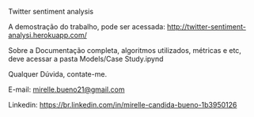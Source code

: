 Twitter sentiment analysis

A demostração do trabalho, pode ser acessada: http://twitter-sentiment-analysi.herokuapp.com/

Sobre a Documentação completa, algoritmos utilizados, métricas e etc, deve acessar a pasta Models/Case Study.ipynd

Qualquer Dúvida, contate-me. 

E-mail: mirelle.bueno21@gmail.com

Linkedin: https://br.linkedin.com/in/mirelle-candida-bueno-1b3950126


